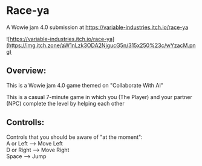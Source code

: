 # Race-ya
A Wowie jam 4.0 submission at https://variable-industries.itch.io/race-ya

![https://variable-industries.itch.io/race-ya](https://img.itch.zone/aW1nLzk3ODA2NjgucG5n/315x250%23c/wYzacM.png)

## Overview:

This is a Wowie jam 4.0 game themed on "Collaborate With AI"

This is a casual 7-minute game in which you (The Player) and your partner (NPC) complete the level by helping each other

## Controlls:

Controls that you should be aware of "at the moment":<br>
A or Left --> Move Left<br>
D or Right --> Move Right<br>
Space --> Jump
